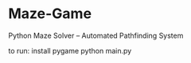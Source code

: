 # Maze-Game
Python Maze Solver – Automated Pathfinding System

to run:
install pygame
python main.py

